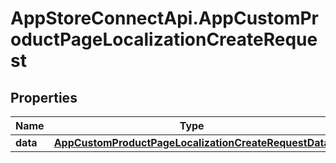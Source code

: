 # AppStoreConnectApi.AppCustomProductPageLocalizationCreateRequest

## Properties

Name | Type | Description | Notes
------------ | ------------- | ------------- | -------------
**data** | [**AppCustomProductPageLocalizationCreateRequestData**](AppCustomProductPageLocalizationCreateRequestData.md) |  | 


